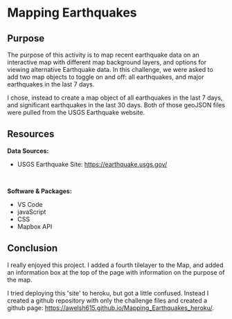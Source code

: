 # Mapping Earthquakes
## Purpose
The purpose of this activity is to map recent earthquake data on an interactive map with different map background layers, and options for viewing alternative Earthquake data.  In this challenge, we were asked to add two map objects to toggle on and off: all earthquakes, and major earthquakes in the last 7 days.

I chose, instead to create a map object of all earthquakes in the last 7 days, and significant earthquakes in the last 30 days.  Both of those geoJSON files were pulled from the USGS Earthquake website.

## Resources
**Data Sources:** 
- USGS Earthquake Site: https://earthquake.usgs.gov/

<br/>

**Software & Packages:**
- VS Code 
- javaScript
- CSS
- Mapbox API

## Conclusion
I really enjoyed this project.  I added a fourth tilelayer to the Map, and added an information box at the top of the page with information on the purpose of the map.

I tried deploying this 'site' to heroku, but got a little confused.  Instead I created a github repository with only the challenge files and created a github page: https://awelsh615.github.io/Mapping_Earthquakes_heroku/.
